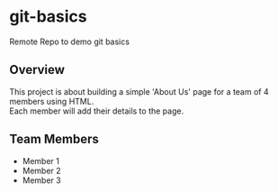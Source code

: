 # git-basics
Remote Repo to demo git basics 

## Overview
This project is about building a simple 'About Us' page for a team of 4 members using HTML.
<br>Each member will add their details to the page.


## Team Members
- Member 1
- Member 2
- Member 3
